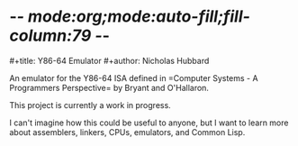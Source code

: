 # -*- mode:org;mode:auto-fill;fill-column:79 -*-
#+title: Y86-64 Emulator 
#+author: Nicholas Hubbard

An emulator for the Y86-64 ISA defined in =Computer Systems - A Programmers
Perspective= by Bryant and O'Hallaron.

This project is currently a work in progress.

I can't imagine how this could be useful to anyone, but I want to learn more
about assemblers, linkers, CPUs, emulators, and Common Lisp.
